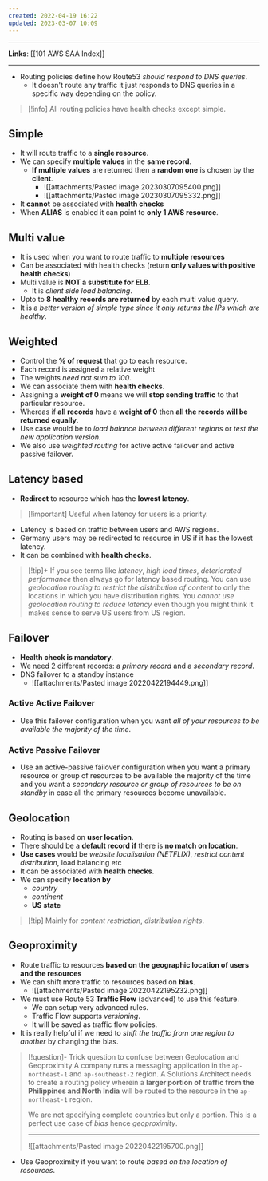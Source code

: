 ```yaml
---
created: 2022-04-19 16:22
updated: 2023-03-07 10:09
---
```

---
**Links**: [[101 AWS SAA Index]]

---
- Routing policies define how Route53 *should respond to DNS queries*. 
	- It doesn't route any traffic it just responds to DNS queries in a specific way depending on the policy.

> [!info] All routing policies have health checks except simple.

## Simple 
- It will route traffic to a **single resource**.
- We can specify **multiple values** in the **same record**.
	- **If multiple values** are returned then a **random one** is chosen by the **client**.
		- ![[attachments/Pasted image 20230307095400.png]]
		- ![[attachments/Pasted image 20230307095332.png]]
- It **cannot** be associated with **health checks**
- When **ALIAS** is enabled it can point to **only 1 AWS resource**.

## Multi value
- It is used when you want to route traffic to **multiple resources**
- Can be associated with health checks (return **only values with positive health checks**)
- Multi value is **NOT a substitute for ELB**.
	- It is *client side load balancing*.
- Upto to **8 healthy records are returned** by each multi value query.
- It is a *better version of simple type since it only returns the IPs which are healthy*.

## Weighted
- Control the **% of request** that go to each resource.
- Each record is assigned a relative weight
- The weights *need not sum to 100*.
- We can associate them with **health checks**.
- Assigning a **weight of 0** means we will **stop sending traffic** to that particular resource.
- Whereas if **all records** have a **weight of 0** then **all the records will be returned equally**.
- Use case would be to *load balance between different regions* or *test the new application version*.
- We also use *weighted routing* for active active failover and active passive failover. 

## Latency based
- **Redirect** to resource which has the **lowest latency**.

> [!important] Useful when latency for users is a priority.

- Latency is based on traffic between users and AWS regions.
- Germany users may be redirected to resource in US if it has the lowest latency.
- It can be combined with **health checks**.

> [!tip]+ If you see terms like *latency*, *high load times*, *deteriorated performance* then always go for latency based routing.
> You can use *geolocation routing to restrict the distribution of content* to only the locations in which you have distribution rights. You *cannot use geolocation routing to reduce latency* even though you might think it makes sense to serve US users from US region.

## Failover
- **Health check is mandatory**.
- We need 2 different records: a *primary record* and a *secondary record*.
- DNS failover to a standby instance
	- ![[attachments/Pasted image 20220422194449.png]]

### Active Active Failover
- Use this failover configuration when you want *all of your resources to be available the majority of the time*. 

### Active Passive Failover
- Use an active-passive failover configuration when you want a primary resource or group of resources to be available the majority of the time and you want a *secondary resource or group of resources to be on standby* in case all the primary resources become unavailable. 

## Geolocation
-  Routing is based on **user location**.
-   There should be a **default record** **if** there is **no match on location**.
-  **Use cases** would be *website localisation (NETFLIX)*, *restrict content distribution*, load balancing etc
-   It can be associated with **health checks**.
-   We can specify **location by** 
	- *country*
	- *continent*
	- **US state**

> [!tip] Mainly for *content restriction*, *distribution rights*.

## Geoproximity
-   Route traffic to resources **based on the geographic location of users and the resources**
- We can shift more traffic to resources based on **bias**.
	- ![[attachments/Pasted image 20220422195232.png]]
- We must use Route 53 **Traffic Flow** (advanced) to use this feature. 
	- We can setup very advanced rules.
	- Traffic Flow supports *versioning*.
	- It will be saved as traffic flow policies.
- It is really helpful if we need to *shift the traffic from one region to another* by changing the bias.

> [!question]- Trick question to confuse between Geolocation and Geoproximity
> A company runs a messaging application in the `ap-northeast-1` and `ap-southeast-2` region. A Solutions Architect needs to create a routing policy wherein a **larger portion of traffic from the Philippines and North India** will be routed to the resource in the `ap-northeast-1` region.
> 
> We are not specifying complete countries but only a portion. This is a perfect use case of *bias* hence *geoproximity*.
> 
> ---
> ![[attachments/Pasted image 20220422195700.png]]

- Use Geoproximity if you want to route *based on the location of resources*.
